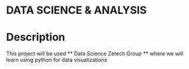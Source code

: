 # DATA SCIENCE & ANALYSIS

# Description
This project will be used ** Data Science Zetech Group ** where we will learn using python for data visualizations
